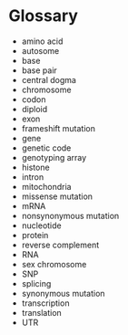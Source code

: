 # Glossary 

* amino acid
* autosome
* base
* base pair
* central dogma
* chromosome
* codon
* diploid
* exon
* frameshift mutation
* gene
* genetic code
* genotyping array
* histone
* intron
* mitochondria
* missense mutation
* mRNA
* nonsynonymous mutation
* nucleotide
* protein
* reverse complement
* RNA
* sex chromosome
* SNP
* splicing
* synonymous mutation
* transcription
* translation
* UTR